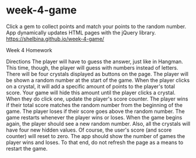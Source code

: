 # week-4-game
Click a gem to collect points and match your points to the random number. App dynamically updates HTML pages with the jQuery library.
https://shelbina.github.io/week-4-game/

Week 4 Homework

Directions
The player will have to guess the answer, just like in Hangman. This time, though, the player will guess with numbers instead of letters.
There will be four crystals displayed as buttons on the page.
The player will be shown a random number at the start of the game.
When the player clicks on a crystal, it will add a specific amount of points to the player's total score.
Your game will hide this amount until the player clicks a crystal.
When they do click one, update the player's score counter.
The player wins if their total score matches the random number from the beginning of the game.
The player loses if their score goes above the random number.
The game restarts whenever the player wins or loses.
When the game begins again, the player should see a new random number. Also, all the crystals will have four new hidden values. Of course, the user's score (and score counter) will reset to zero.
The app should show the number of games the player wins and loses. To that end, do not refresh the page as a means to restart the game.

